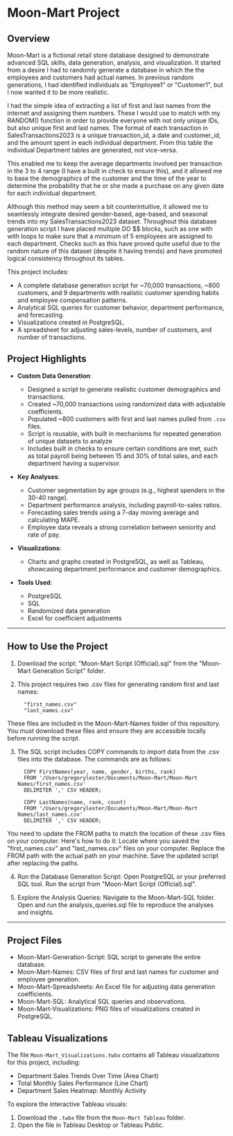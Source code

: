 # Moon-Mart Project

## Overview
Moon-Mart is a fictional retail store database designed to demonstrate advanced SQL skills, data generation, analysis, and visualization.
It started from a desire I had to randomly generate a database in which the the employees and customers had actual names.
In previous random generations, I had identified individuals as "Employee1" or "Customer1", but I now wanted it to be more realistic.

I had the simple idea of extracting a list of first and last names from the internet and assigning them numbers.
These I would use to match with my RANDOM() function in order to provide everyone with not only unique IDs, but also unique first and last names.
The format of each transaction in SalesTransactions2023 is a unique transaction_id, a date and customer_id, and the amount spent in each individual department. From this table the individual Department tables are generated, not vice-versa.

This enabled me to keep the average departments involved per transaction in the 3 to 4 range (I have a built in check to ensure this), and it allowed me to base the demographics of the customer and the time of the year to determine the probability that he or she made a purchase on any given date for each individual department.

Although this method may seem a bit counterintuitive, it allowed me to seamlessly integrate desired gender-based, age-based, and seasonal trends into my SalesTransactions2023 dataset. Throughout this database generation script I have placed multiple DO $$ blocks, such as one with with loops to make sure that a minimum of 5 employees are assigned to each department. Checks such as this have proved quite useful due to the random nature of this dataset (despite it having trends) and have promoted logical consistency throughout its tables.

This project includes:
- A complete database generation script for ~70,000 transactions, ~800 customers, and 9 departments with realistic customer spending habits and employee compensation patterns.
- Analytical SQL queries for customer behavior, department performance, and forecasting.
- Visualizations created in PostgreSQL.
- A spreadsheet for adjusting sales-levels, number of customers, and number of transactions.

## Project Highlights
- **Custom Data Generation**:
  - Designed a script to generate realistic customer demographics and transactions.
  - Created ~70,000 transactions using randomized data with adjustable coefficients.
  - Populated ~800 customers with first and last names pulled from `.csv` files.
  - Script is reusable, with built in mechanisms for repeated generation of unique datasets to analyze
  - Includes built in checks to ensure certain conditions are met, such as total payroll being between 15 and 30% of total sales, and each department having a supervisor.

- **Key Analyses**:
  - Customer segmentation by age groups (e.g., highest spenders in the 30-40 range).
  - Department performance analysis, including payroll-to-sales ratios.
  - Forecasting sales trends using a 7-day moving average and calculating MAPE.
  - Employee data reveals a strong correlation between seniority and rate of pay.

- **Visualizations**:
  - Charts and graphs created in PostgreSQL, as well as Tableau, showcasing department performance and customer demographics.
 
- **Tools Used**:
  - PostgreSQL
  - SQL
  - Randomized data generation
  - Excel for coefficient adjustments

----------------------------------------------------------------------------------------------------------------------------------------

## How to Use the Project

1. Download the script: "Moon-Mart Script (Official).sql" from the "Moon-Mart Generation Script" folder.

2. This project requires two .csv files for generating random first and last names:

     	 "first_names.csv"
     	 "last_names.csv"

These files are included in the Moon-Mart-Names folder of this repository. You must download these files and ensure they are accessible locally before running the script.

3. The SQL script includes COPY commands to import data from the .csv files into the database. The commands are as follows:

     	 COPY FirstNames(year, name, gender, births, rank)
     	 FROM '/Users/gregorylester/Documents/Moon-Mart/Moon-Mart Names/first_names.csv'
      	 DELIMITER ',' CSV HEADER;

     	 COPY LastNames(name, rank, count)
    	 FROM '/Users/gregorylester/Documents/Moon-Mart/Moon-Mart Names/last_names.csv'
     	 DELIMITER ',' CSV HEADER;

You need to update the FROM paths to match the location of these .csv files on your computer. Here's how to do it:
Locate where you saved the "first_names.csv" and "last_names.csv" files on your computer.
Replace the FROM path with the actual path on your machine. 
Save the updated script after replacing the paths.

4. Run the Database Generation Script:
        Open PostgreSQL or your preferred SQL tool.
        Run the script from "Moon-Mart Script (Official).sql".   

5. Explore the Analysis Queries:
        Navigate to the Moon-Mart-SQL folder.
        Open and run the analysis_queries.sql file to reproduce the analyses and insights.

----------------------------------------------------------------------------------------------------------------------------------------

## Project Files
- Moon-Mart-Generation-Script: SQL script to generate the entire database.
- Moon-Mart-Names: CSV files of first and last names for customer and employee generation.
- Moon-Mart-Spreadsheets: An Excel file for adjusting data generation coefficients.
- Moon-Mart-SQL: Analytical SQL queries and observations.
- Moon-Mart-Visualizations: PNG files of visualizations created in PostgreSQL.

## Tableau Visualizations
The file `Moon-Mart_Visualizations.twbx` contains all Tableau visualizations for this project, including:
- Department Sales Trends Over Time (Area Chart)
- Total Monthly Sales Performance (Line Chart)
- Department Sales Heatmap: Monthly Activity

To explore the interactive Tableau visuals:
1. Download the `.twbx` file from the `Moon-Mart Tableau` folder.
2. Open the file in Tableau Desktop or Tableau Public.


